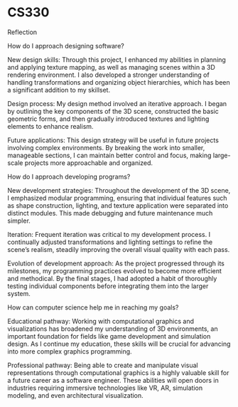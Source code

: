 # CS330
Reflection

How do I approach designing software?

New design skills:
Through this project, I enhanced my abilities in planning and applying texture mapping, as well as managing scenes within a 3D rendering environment. I also developed a stronger understanding of handling transformations and organizing object hierarchies, which has been a significant addition to my skillset.

Design process:
My design method involved an iterative approach. I began by outlining the key components of the 3D scene, constructed the basic geometric forms, and then gradually introduced textures and lighting elements to enhance realism.

Future applications:
This design strategy will be useful in future projects involving complex environments. By breaking the work into smaller, manageable sections, I can maintain better control and focus, making large-scale projects more approachable and organized.

How do I approach developing programs?

New development strategies:
Throughout the development of the 3D scene, I emphasized modular programming, ensuring that individual features such as shape construction, lighting, and texture application were separated into distinct modules. This made debugging and future maintenance much simpler.

Iteration:
Frequent iteration was critical to my development process. I continually adjusted transformations and lighting settings to refine the scene’s realism, steadily improving the overall visual quality with each pass.

Evolution of development approach:
As the project progressed through its milestones, my programming practices evolved to become more efficient and methodical. By the final stages, I had adopted a habit of thoroughly testing individual components before integrating them into the larger system.

How can computer science help me in reaching my goals?

Educational pathway:
Working with computational graphics and visualizations has broadened my understanding of 3D environments, an important foundation for fields like game development and simulation design. As I continue my education, these skills will be crucial for advancing into more complex graphics programming.

Professional pathway:
Being able to create and manipulate visual representations through computational graphics is a highly valuable skill for a future career as a software engineer. These abilities will open doors in industries requiring immersive technologies like VR, AR, simulation modeling, and even architectural visualization.

